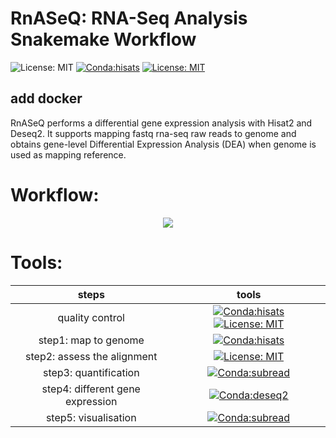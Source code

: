 # RnASeQ: RNA-Seq Analysis Snakemake Workflow
![License: MIT](https://img.shields.io/badge/ubuntu-20.04.3-green.svg)
[![Conda:hisats](https://img.shields.io/badge/snakemake-v7.14.0-green.svg)](https://snakemake.github.io/)
[![License: MIT](https://img.shields.io/badge/License-MIT-yellow.svg)](https://opensource.org/licenses/MIT)

## add docker


RnASeQ performs a differential gene expression analysis with Hisat2 and Deseq2. It supports mapping fastq rna-seq raw reads to genome and obtains gene-level Differential Expression Analysis (DEA) when genome is used as mapping reference.



# Workflow:
<p align="center">
  <img  src="https://user-images.githubusercontent.com/66043140/191448492-4ae0c646-d86e-4512-a414-e91623a48985.png">
  </p>
  
# Tools: 
| steps | tools|
| :---:   | :---:  |
| quality control |[![Conda:hisats](https://img.shields.io/badge/docker--staphb-multiqc-blue.svg)](https://hub.docker.com/r/staphb/multiqc) [![License: MIT](https://img.shields.io/badge/docker--staphb-fastqc-blue.svg)](https://hub.docker.com/r/staphb/fastqc) |
| step1: map to genome |[![Conda:hisats](https://img.shields.io/badge/bioconda-Hisat2-important.svg)](https://anaconda.org/bioconda/hisat2) |
| step2: assess the alignment |[![License: MIT](https://img.shields.io/badge/bioconda-rna--seqc-blue.svg)](https://anaconda.org/bioconda/rna-seqc) |
| step3: quantification |[![Conda:subread](https://img.shields.io/badge/bioconda-subread-critical.svg)](https://anaconda.org/bioconda/subread) |
| step4: different gene expression |[![Conda:deseq2](https://img.shields.io/badge/bioconductor-deseq2-important.svg)](https://anaconda.org/bioconda/bioconductor-deseq2)|
| step5: visualisation | [![Conda:subread](https://img.shields.io/badge/conda--forge-r--ggplot2-important.svg)](https://anaconda.org/conda-forge/r-ggplot2)|

